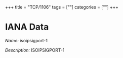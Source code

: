 +++
title = "TCP/1106"
tags = [""]
categories = [""]
+++

# IANA Data

_Name:_ isoipsigport-1

_Description:_ ISOIPSIGPORT-1

